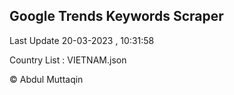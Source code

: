 

## Google Trends Keywords Scraper 
 
Last Update 20-03-2023 , 10:31:58

Country List :
VIETNAM.json



© Abdul Muttaqin 
